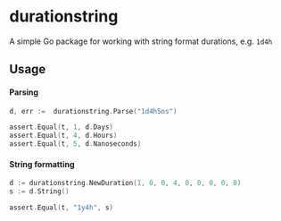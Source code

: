 # durationstring

A simple Go package for working with string format durations, e.g. `1d4h`

## Usage

#### Parsing

```go
d, err :=  durationstring.Parse("1d4h5ns")

assert.Equal(t, 1, d.Days)
assert.Equal(t, 4, d.Hours)
assert.Equal(t, 5, d.Nanoseconds)
```

#### String formatting

```go
d := durationstring.NewDuration(1, 0, 0, 4, 0, 0, 0, 0, 0)
s := d.String()

assert.Equal(t, "1y4h", s)
```

